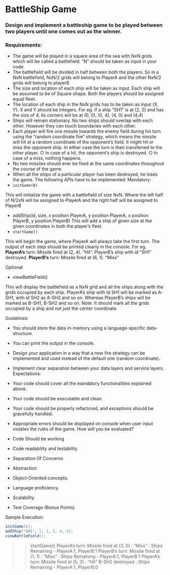 # BattleShip Game
### Design and implement a battleship game to be played between two players until one comes out as the winner.

### Requirements:
- The game will be played in a square area of the sea with NxN grids which will be called
a battlefield. “N” should be taken as input in your code.
- The battlefield will be divided in half between both the players. So in a NxN battlefield,
NxN/2 grids will belong to PlayerA and the other NxN/2 grids will belong to playerB
- The size and location of each ship will be taken as input. Each ship will be assumed to
be of Square shape. Both the players should be assigned equal fleet.
- The location of each ship in the NxN grids has to be taken as input (X, Y). X and Y
should be integers. For eg. if a ship “SH1” is at (2, 2) and has the size of 4, its corners
will be at (0, 0), (0, 4), (4, 0) and (4,4)
- Ships will remain stationary. No two ships should overlap with each other. However they
can touch boundaries with each other.
- Each player will fire one missile towards the enemy field during his turn using the
“random coordinate fire” strategy, which means the missile will hit at a random
coordinate of the opponent’s field. It might hit or miss the opponent ship. In either case
the turn is then transferred to the other player.
○ In case of a hit, the opponent’s ship is destroyed.
○ In case of a miss, nothing happens.
- No two missiles should ever be fired at the same coordinates throughout the course
of the game.
- When all the ships of a particular player has been destroyed, he loses the game.
The following APIs have to be implemented:
Mandatory:
- `initGame(N)`

This will initialize the game with a battlefield of size NxN. Where the left half of
N/2xN will be assigned to PlayerA and the right half will be assigned to PlayerB
- addShip(id, size, x position PlayerA, y position PlayerA, x position PlayerB, y position
PlayerB)
This will add a ship of given size at the given coordinates in both the player’s
fleet.
- `startGame()`

This will begin the game, where PlayerA will always take the first turn. The output
of each step should be printed clearly in the console.
For eg.
**PlayerA’s** turn: Missile fired at (2, 4). “Hit”. PlayerB’s ship with id “SH1”
destroyed.
**PlayerB’s** turn: Missile fired at (6, 1). “Miss”

Optional
- viewBattleField()

This will display the battlefield as a NxN grid and all the ships along with the grids
occupied by each ship. PlayerA’s ship with id SH1 will be marked as A-SH1, with
id SH2 as A-SH2 and so on. Whereas PlayerB’s ships will be marked as B-SH1,
B-SH2 and so on.
Note: It should mark all the grids occupied by a ship and not just the center
coordinate.

Guidelines:
- You should store the data in-memory using a language-specific data-structure.
- You can print the output in the console.
- Design your application in a way that a new fire strategy can be implemented and used
instead of the default one (random coordinate).
- Implement clear separation between your data layers and service layers.
Expectations:
- Your code should cover all the mandatory functionalities explained above.
- Your code should be executable and clean.
- Your code should be properly refactored, and exceptions should be gracefully handled.
- Appropriate errors should be displayed on console when user input violates the rules of
the game.
How will you be evaluated?
- Code Should be working
- Code readability and testability
- Separation Of Concerns
- Abstraction
- Object-Oriented concepts.
- Language proficiency.
- Scalability

- Test Coverage (Bonus Points)

Sample Execution:
```java
initGame(6);
addShip("SH1", 2, 1, 5, 4, 4);
viewBattleField();
```

>> startGame()
PlayerA’s turn: Missile fired at (3, 0) : “Miss” : Ships
Remaining - PlayerA:1, PlayerB:1
PlayerB’s turn: Missile fired at (1, 1) : “Miss” : Ships
Remaining - PlayerA:1, PlayerB:1
PlayerA’s turn: Missile fired at (5, 3) : “Hit” B-SH2 destroyed
: Ships Remaining - PlayerA:1, PlayerB:0